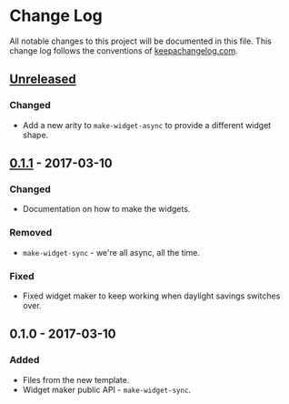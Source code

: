# Change Log
All notable changes to this project will be documented in this file. This change log follows the conventions of [keepachangelog.com](http://keepachangelog.com/).

## [Unreleased]
### Changed
- Add a new arity to `make-widget-async` to provide a different widget shape.

## [0.1.1] - 2017-03-10
### Changed
- Documentation on how to make the widgets.

### Removed
- `make-widget-sync` - we're all async, all the time.

### Fixed
- Fixed widget maker to keep working when daylight savings switches over.

## 0.1.0 - 2017-03-10
### Added
- Files from the new template.
- Widget maker public API - `make-widget-sync`.

[Unreleased]: https://github.com/your-name/clj-mma/compare/0.1.1...HEAD
[0.1.1]: https://github.com/your-name/clj-mma/compare/0.1.0...0.1.1
